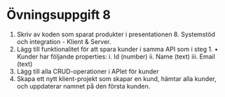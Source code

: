 # Övningsuppgift 8

1. Skriv av koden som sparat produkter i presentationen 8. Systemstöd och integration - Klient &
Server.
2. Lägg till funktionalitet för att spara kunder i samma API som i steg 1.
    • Kunder har följande properties:
        i. Id (number)
        ii. Name (text)
        iii. Email (text)
3. Lägg till alla CRUD-operationer i APIet för kunder
4. Skapa ett nytt klient-projekt som skapar en kund, hämtar alla kunder, och uppdaterar namnet på
den första kunden.